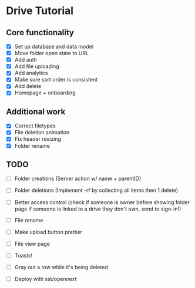 # Drive Tutorial

## Core functionality

- [x] Set up database and data model
- [x] Move folder open state to URL
- [x] Add auth
- [x] Add file uploading
- [x] Add analytics
- [x] Make sure sort order is consistent
- [x] Add delete
- [x] Homepage + onboarding

## Additional work

- [x] Correct filetypes
- [x] File deletion animation
- [x] Fix header resizing
- [x] Folder rename

## TODO

- [ ] Folder creations (Server action w/ name + parentID)
- [ ] Folder deletions (Implement -rf by collecting all items then 1 delete)
- [ ] Better access control (check if someone is owner before showing folder page if someone is linked to a drive they don't own, send to sign-in!)
- [ ] File rename
- [ ] Make upload button prettier
- [ ] File view page
- [ ] Toasts!
- [ ] Gray out a row while it's being deleted

- [ ] Deploy with sst/opennext
